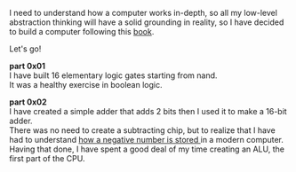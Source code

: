 
I need to understand how a computer works in-depth, so all my low-level abstraction thinking will have a solid grounding in reality, so I have decided to build a computer following this <a href=https://www.amazon.com/Elements-Computing-Systems-Building-Principles/dp/0262640686 tag="a1">book</a>.

Let's go!

<b>part 0x01</b><br>
I have built 16 elementary logic gates starting from nand.<br>
It was a healthy exercise in boolean logic.

<b>part 0x02</b><br>
I have created a simple adder that adds 2 bits then I used it to make a 16-bit adder.<br>
There was no need to create a subtracting chip, but to realize that I have had to understand <a href=https://en.wikipedia.org/wiki/Two%27s_complement>how a negative number is stored </a> in a modern computer.
Having that done, I have spent a good deal of my time creating an ALU, the first part of the CPU.
